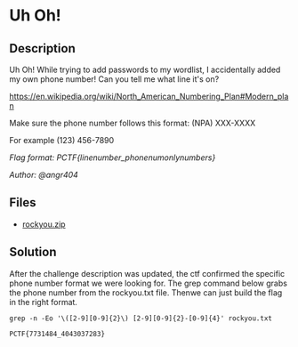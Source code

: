 # Uh Oh!

## Description

Uh Oh! While trying to add passwords to my wordlist, I accidentally added my own phone number! Can you tell me what line it's on?

https://en.wikipedia.org/wiki/North_American_Numbering_Plan#Modern_plan

Make sure the phone number follows this format: (NPA) XXX-XXXX

For example (123) 456-7890

*Flag format: PCTF{linenumber_phonenumonlynumbers}*

*Author: @angr404*

## Files

* [rockyou.zip](files/rockyou.zip)

## Solution

After the challenge description was updated, the ctf confirmed the specific phone number format we were looking for. The grep command below grabs the phone number from the rockyou.txt file. Thenwe can just build the flag in the right format.


```
grep -n -Eo '\([2-9][0-9]{2}\) [2-9][0-9]{2}-[0-9]{4}' rockyou.txt
```

```
PCTF{7731484_4043037283}
```
